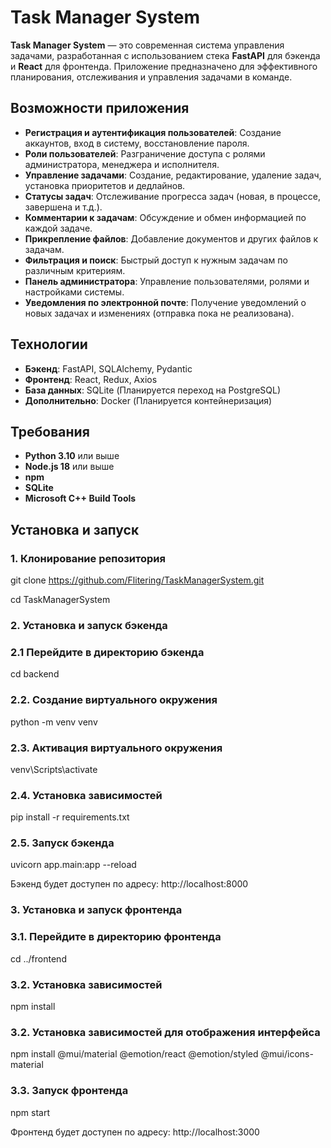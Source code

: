 # Task Manager System

**Task Manager System** — это современная система управления задачами, разработанная с использованием стека **FastAPI** для бэкенда и **React** для фронтенда. Приложение предназначено для эффективного планирования, отслеживания и управления задачами в команде.

## Возможности приложения

- **Регистрация и аутентификация пользователей**: Создание аккаунтов, вход в систему, восстановление пароля.
- **Роли пользователей**: Разграничение доступа с ролями администратора, менеджера и исполнителя.
- **Управление задачами**: Создание, редактирование, удаление задач, установка приоритетов и дедлайнов.
- **Статусы задач**: Отслеживание прогресса задач (новая, в процессе, завершена и т.д.).
- **Комментарии к задачам**: Обсуждение и обмен информацией по каждой задаче.
- **Прикрепление файлов**: Добавление документов и других файлов к задачам.
- **Фильтрация и поиск**: Быстрый доступ к нужным задачам по различным критериям.
- **Панель администратора**: Управление пользователями, ролями и настройками системы.
- **Уведомления по электронной почте**: Получение уведомлений о новых задачах и изменениях (отправка пока не реализована).

## Технологии

- **Бэкенд**: FastAPI, SQLAlchemy, Pydantic
- **Фронтенд**: React, Redux, Axios
- **База данных**: SQLite (Планируется переход на PostgreSQL)
- **Дополнительно**: Docker (Планируется контейнеризация)

## Требования

- **Python 3.10** или выше
- **Node.js 18** или выше
- **npm**
- **SQLite**
- **Microsoft C++ Build Tools**

## Установка и запуск

### 1. Клонирование репозитория

git clone https://github.com/Flitering/TaskManagerSystem.git

cd TaskManagerSystem

### 2. Установка и запуск бэкенда

### 2.1 Перейдите в директорию бэкенда

cd backend

### 2.2. Создание виртуального окружения

python -m venv venv

### 2.3. Активация виртуального окружения

venv\Scripts\activate

### 2.4. Установка зависимостей

pip install -r requirements.txt

### 2.5. Запуск бэкенда

uvicorn app.main:app --reload

Бэкенд будет доступен по адресу: http://localhost:8000

### 3. Установка и запуск фронтенда

### 3.1. Перейдите в директорию фронтенда

cd ../frontend

### 3.2. Установка зависимостей

npm install

### 3.2. Установка зависимостей для отображения интерфейса

npm install @mui/material @emotion/react @emotion/styled @mui/icons-material

### 3.3. Запуск фронтенда

npm start

Фронтенд будет доступен по адресу: http://localhost:3000